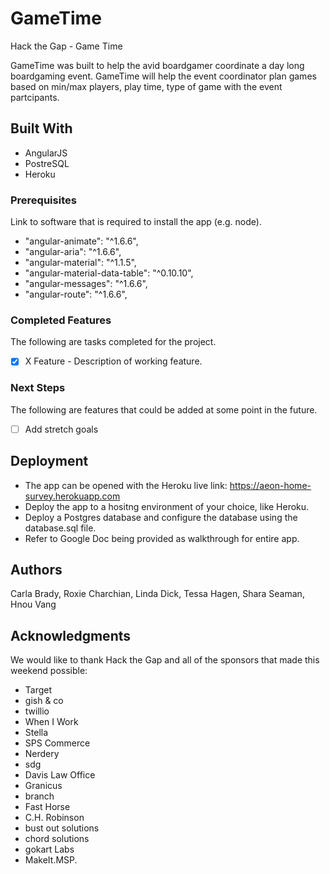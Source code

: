 # GameTime
Hack the Gap - Game Time

GameTime was built to help the avid boardgamer coordinate a day long boardgaming event.  GameTime will help the event coordinator plan games based on min/max players, play time, type of game with the event partcipants.

## Built With

- AngularJS
- PostreSQL
- Heroku

### Prerequisites

Link to software that is required to install the app (e.g. node).
<!-- TO BE UPDATED -->
- "angular-animate": "^1.6.6",
- "angular-aria": "^1.6.6",
- "angular-material": "^1.1.5",
- "angular-material-data-table": "^0.10.10",
- "angular-messages": "^1.6.6",
- "angular-route": "^1.6.6",


### Completed Features

The following are tasks completed for the project.

- [x] X Feature - Description of working feature.

### Next Steps

The following are features that could be added at some point in the future.

- [ ] Add stretch goals

## Deployment
<!-- TO BE UPDATED -->
- The app can be opened with the Heroku live link: https://aeon-home-survey.herokuapp.com
- Deploy the app to a hositng environment of your choice, like Heroku.
- Deploy a Postgres database and configure the database using the database.sql file.
- Refer to Google Doc being provided as walkthrough for entire app.

## Authors

Carla Brady, Roxie Charchian, Linda Dick, Tessa Hagen, Shara Seaman, Hnou Vang


## Acknowledgments

We would like to thank Hack the Gap and all of the sponsors that made this weekend possible: 
- Target
- gish & co
- twillio
- When I Work
- Stella
- SPS Commerce
- Nerdery
- sdg
- Davis Law Office
- Granicus
- branch
- Fast Horse
- C.H. Robinson
- bust out solutions
- chord solutions
- gokart Labs
- MakeIt.MSP.


